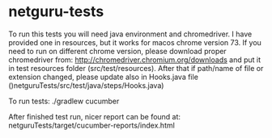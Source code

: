 # netguru-tests
To run this tests you will need java environment and chromedriver.
I have provided one in resources, but it works for macos chrome version 73.
If you need to run on different chrome version, please download proper chromedriver from:
http://chromedriver.chromium.org/downloads
and put it in test resources folder (src/test/resources).
After that if path/name of file or extension changed, please update also in Hooks.java file
()netguruTests/src/test/java/steps/Hooks.java)

To run tests:
./gradlew cucumber


After finished test run, nicer report can be found at:
netguruTests/target/cucumber-reports/index.html